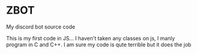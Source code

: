 # ZBOT
My discord bot source code

This is my first code in JS... I haven't taken any classes on js, I manly program in C and C++.
I am sure my code is qute terrible but it does the job
